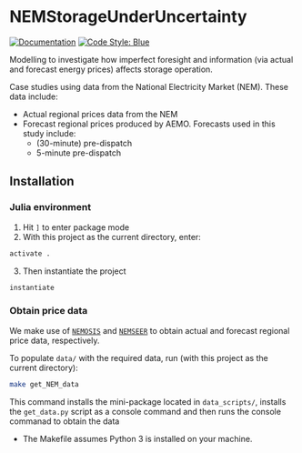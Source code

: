 # NEMStorageUnderUncertainty

[![Documentation](https://github.com/prakaa/NEMStorageUnderUncertainty/actions/workflows/Docs.yml/badge.svg)](https://github.com/prakaa/NEMStorageUnderUncertainty/actions/workflows/Docs.yml)
[![Code Style: Blue](https://img.shields.io/badge/code%20style-blue-4495d1.svg)](https://github.com/invenia/BlueStyle)

Modelling to investigate how imperfect foresight and information (via actual and forecast energy prices) affects storage operation. 

Case studies using data from the National Electricity Market (NEM). These data include:

- Actual regional prices data from the NEM
- Forecast regional prices produced by AEMO. Forecasts used in this study include:
  - (30-minute) pre-dispatch
  - 5-minute pre-dispatch 

## Installation

### Julia environment

1. Hit `]` to enter package mode
2. With this project as the current directory, enter:
  ```julia
  activate .
  ```
3. Then instantiate the project
  ```julia
  instantiate
  ```

### Obtain price data

We make use of [`NEMOSIS`](https://github.com/UNSW-CEEM/NEMOSIS) and [`NEMSEER`](https://github.com/UNSW-CEEM/NEMSEER) to obtain actual and forecast regional price data, respectively.

To populate `data/` with the required data, run (with this project as the current directory):
```bash
make get_NEM_data
```
This command installs the mini-package located in `data_scripts/`, installs the `get_data.py` script as a console command and then runs the console commanad to obtain the data

- The Makefile assumes Python 3 is installed on your machine.
